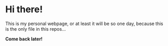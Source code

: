 <h1>Hi there!</h1>
This is my personal webpage, or at least it will be so one day, because this is the only file in this repos...

**Come back later!**
